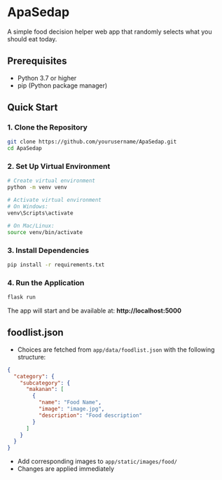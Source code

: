 # ApaSedap

A simple food decision helper web app that randomly selects what you should eat today.

## Prerequisites
- Python 3.7 or higher
- pip (Python package manager)

## Quick Start

### 1. Clone the Repository
```bash
git clone https://github.com/yourusername/ApaSedap.git
cd ApaSedap
```

### 2. Set Up Virtual Environment
```bash
# Create virtual environment
python -m venv venv

# Activate virtual environment
# On Windows:
venv\Scripts\activate

# On Mac/Linux:
source venv/bin/activate
```

### 3. Install Dependencies
```bash
pip install -r requirements.txt
```

### 4. Run the Application
```bash
flask run
```

The app will start and be available at: **http://localhost:5000**

## foodlist.json

- Choices are fetched from `app/data/foodlist.json` with the following structure:
```json
{
  "category": {
    "subcategory": {
      "makanan": [
        {
          "name": "Food Name",
          "image": "image.jpg",
          "description": "Food description"
        }
      ]
    }
  }
}
```
- Add corresponding images to `app/static/images/food/`
- Changes are applied immediately